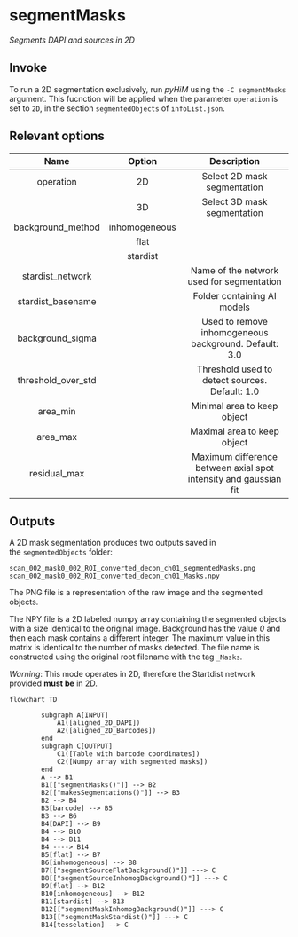 # segmentMasks
*Segments DAPI and sources in 2D*

## Invoke
To run a 2D segmentation exclusively, run *pyHiM* using the ``` -C segmentMasks ``` argument. This fucnction will be applied when the parameter ```operation``` is set to ```2D```, in the section ```segmentedObjects``` of ```infoList.json```. 


## Relevant options
|Name|Option|Description|
|:-:|:-:|:-:|
|operation|2D| Select 2D mask segmentation|
||3D| Select 3D mask segmentation|
|background_method|inhomogeneous| |
||flat| | 
||stardist| |
|stardist_network| | Name of the network used for segmentation|
|stardist_basename| | Folder containing AI models|
|background_sigma| | Used to remove inhomogeneous background. Default: 3.0|
|threshold_over_std| | Threshold used to detect sources. Default: 1.0|
|area_min| | Minimal area to keep object|
|area_max| | Maximal area to keep object|
|residual_max| | Maximum difference between axial spot intensity and gaussian fit| 

## Outputs

A 2D mask segmentation produces two outputs saved in the `segmentedObjects` folder:

```
scan_002_mask0_002_ROI_converted_decon_ch01_segmentedMasks.png
scan_002_mask0_002_ROI_converted_decon_ch01_Masks.npy
```

The PNG file is a representation of the raw image and the segmented objects.

The NPY file is a 2D labeled numpy array containing the segmented objects with a size identical to the original image. Background has the value _0_ and then each mask contains a different integer. The maximum value in this matrix is identical to the number of masks detected. The file name is constructed using the original root filename with the tag `_Masks`.

_Warning_: This mode operates in 2D, therefore the Startdist network provided **must be** in 2D.
```{mermaid}
flowchart TD

		subgraph A[INPUT]
			A1([aligned_2D_DAPI])
			A2([aligned_2D_Barcodes])
		end
		subgraph C[OUTPUT]
			C1([Table with barcode coordinates])
			C2([Numpy array with segmented masks])
		end
		A --> B1
		B1[["segmentMasks()"]] --> B2
		B2[["makesSegmentations()"]] --> B3
		B2 --> B4
		B3[barcode] --> B5
		B3 --> B6
		B4[DAPI] --> B9
		B4 --> B10
		B4 --> B11
		B4 ----> B14
		B5[flat] --> B7
		B6[inhomogeneous] --> B8
		B7[["segmentSourceFlatBackground()"]] ---> C
		B8[["segmentSourceInhomogBackground()"]] ---> C
		B9[flat] --> B12
		B10[inhomogeneous] --> B12
		B11[stardist] --> B13
		B12[["segmentMaskInhomogBackground()"]] ---> C
		B13[["segmentMaskStardist()"]] ---> C
		B14[tesselation] --> C
		
	
```